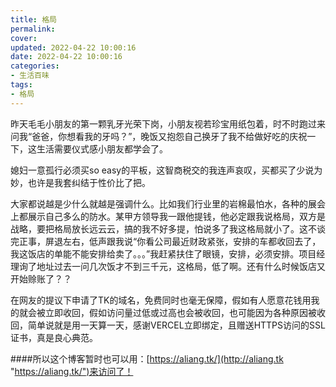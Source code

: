 ```yaml
---
title: 格局
permalink: 
cover: 
updated: 2022-04-22 10:00:16
date: 2022-04-22 10:00:16
categories: 
- 生活百味
tags: 
- 格局
---
```

昨天毛毛小朋友的第一颗乳牙光荣下岗，小朋友视若珍宝用纸包着，时不时跑过来问我“爸爸，你想看我的牙吗？”，晚饭又抱怨自己换牙了我不给做好吃的庆祝一下，这生活需要仪式感小朋友都学会了。

媳妇一意孤行必须买so easy的平板，这智商税交的我连声哀叹，买都买了少说为妙，也许是我套纠结于性价比了把。

大家都说越是少什么就越是强调什么。比如我们行业里的岩棉最怕水，各种的展会上都展示自己多么的防水。某甲方领导我一跟他提钱，他必定跟我说格局，双方是战略，要把格局放长远云云，搞的我不好多提，怕说多了我这格局就小了。这不谈完正事，屏退左右，低声跟我说“你看公司最近财政紧张，安排的车都收回去了，我这饭店的单能不能安排给卖了。。。”我赶紧扶住了眼镜，安排，必须安排。项目经理询了地址过去一问几次饭才不到三千元，这格局，低了啊。还有什么时候饭店又开始赊账了？？

在网友的提议下申请了TK的域名，免费同时也毫无保障，假如有人愿意花钱用我的就会被立即收回，假如访问量过低或过高也会被收回，也可能因为各种原因被收回，简单说就是用一天算一天，感谢VERCEL立即绑定，且赠送HTTPS访问的SSL证书，真是良心典范。

####所以这个博客暂时也可以用：[https://aliang.tk/](http://aliang.tk "https://aliang.tk/")来访问了！